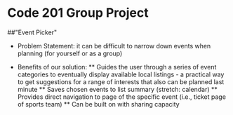 # Code 201 Group Project
##"Event Picker"

* Problem Statement: it can be difficult to narrow down events when planning (for yourself or as a group)

* Benefits of our solution:
  ** Guides the user through a series of event categories to eventually display available local listings - a practical way to get suggestions for a range of interests that also can be planned last minute
  ** Saves chosen events to list summary (stretch: calendar)
  ** Provides direct navigation to page of the specific event (i.e., ticket page of sports team)
  ** Can be built on with sharing capacity
